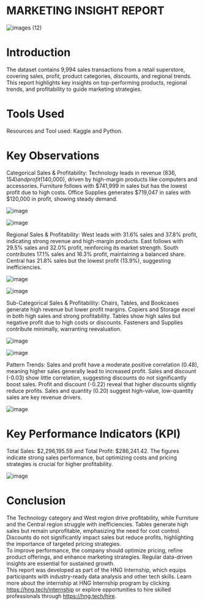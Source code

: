 # MARKETING INSIGHT REPORT

![images (12)](https://github.com/user-attachments/assets/7b22b2e2-2619-4eac-b774-790dcaad61b3)


# Introduction

The dataset contains 9,994 sales transactions from a retail superstore, covering sales, profit, product categories, discounts, and regional trends. This report highlights key insights on top-performing products, regional trends, and profitability to guide marketing strategies.  

# Tools Used
Resources and Tool used: Kaggle and Python.

# Key Observations

Categorical Sales & Profitability: Technology leads in revenue ($836,154) and profit ($140,000), driven by high-margin products like computers and accessories. Furniture follows with $741,999 in sales but has the lowest profit due to high costs. Office Supplies generates $719,047 in sales with $120,000 in profit, showing steady demand. 

![image](https://github.com/user-attachments/assets/897b8d7e-e00e-424e-aac8-30b8ee690bb6)

![image](https://github.com/user-attachments/assets/411aedde-b3ed-4203-b4aa-92cce5c68cf8)


Regional Sales & Profitability: West leads with 31.6% sales and 37.8% profit, indicating strong revenue and high-margin products. East follows with 29.5% sales and 32.0% profit, reinforcing its market strength. South contributes 17.1% sales and 16.3% profit, maintaining a balanced share. Central has 21.8% sales but the lowest profit (13.9%), suggesting inefficiencies.  

![image](https://github.com/user-attachments/assets/45577142-4967-41f4-8b77-6a3778f5638e)

![image](https://github.com/user-attachments/assets/8d6e140b-aef2-4118-acb0-c0888b977434)


Sub-Categorical Sales & Profitability: Chairs, Tables, and Bookcases generate high revenue but lower profit margins. Copiers and Storage excel in both high sales and strong profitability. Tables show high sales but negative profit due to high costs or discounts. Fasteners and Supplies contribute minimally, warranting reevaluation.  

![image](https://github.com/user-attachments/assets/1594451f-3d2b-4302-917c-6fd0d673dc70)

![image](https://github.com/user-attachments/assets/c1adf798-06cf-41af-9d1d-80b7ae63eade)

Pattern Trends: Sales and profit have a moderate positive correlation (0.48), meaning higher sales generally lead to increased profit. Sales and discount (-0.03) show little correlation, suggesting discounts do not significantly boost sales. Profit and discount (-0.22) reveal that higher discounts slightly reduce profits. Sales and quantity (0.20) suggest high-value, low-quantity sales are key revenue drivers.

![image](https://github.com/user-attachments/assets/5cd9c61d-b9e6-42e1-bb00-2a4c3eb6eeed)

# Key Performance Indicators (KPI)
Total Sales: $2,296,195.59 and Total Profit: $286,241.42. The figures indicate strong sales performance, but optimizing costs and pricing strategies is crucial for higher profitability.  

![image](https://github.com/user-attachments/assets/d767a727-b76d-43d6-abfa-cc27be59d2d2)

# Conclusion
The Technology category and West region drive profitability, while Furniture and the Central region struggle with inefficiencies. Tables generate high sales but remain unprofitable, emphasizing the need for cost control. Discounts do not significantly impact sales but reduce profits, highlighting the importance of targeted pricing strategies.  
To improve performance, the company should optimize pricing, refine product offerings, and enhance marketing strategies. Regular data-driven insights are essential for sustained growth.  
This report was developed as part of the HNG Internship, which equips participants with industry-ready data analysis and other tech skills. Learn more about the internship at HNG Internship program by clicking https://hng.tech/internship or explore opportunities to hire skilled professionals through https://hng.tech/hire.
